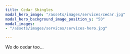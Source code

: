 ```yaml
---
title: Cedar Shingles
modal_hero_image: "/assets/images/services/cedar.jpg"
modal_hero_background_image_position_y: "50"
modal_images:
- "/assets/images/services/services-hero.jpg"

---
```

We do cedar too...
